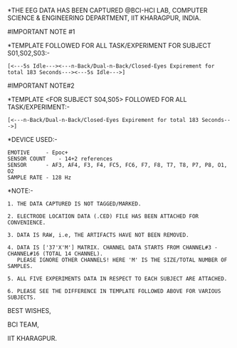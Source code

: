 *THE EEG DATA HAS BEEN CAPTURED @BCI-HCI LAB, COMPUTER SCIENCE & ENGINEERING DEPARTMENT, IIT KHARAGPUR, INDIA.

#IMPORTANT NOTE #1

*TEMPLATE FOLLOWED FOR ALL TASK/EXPERIMENT FOR SUBJECT S01,S02,S03:-

	[<---5s Idle---><---n-Back/Dual-n-Back/Closed-Eyes Expirement for total 183 Seconds---><---5s Idle--->]

#IMPORTANT NOTE#2

*TEMPLATE <FOR SUBJECT S04,S05> FOLLOWED FOR ALL TASK/EXPERIMENT:-

	[<---n-Back/Dual-n-Back/Closed-Eyes Expirement for total 183 Seconds--->]

*DEVICE USED:-

	EMOTIVE 	- Epoc+
	SENSOR COUNT 	- 14+2 references
	SENSOR 		- AF3, AF4, F3, F4, FC5, FC6, F7, F8, T7, T8, P7, P8, O1, O2
	SAMPLE RATE	- 128 Hz

*NOTE:-

	1. THE DATA CAPTURED IS NOT TAGGED/MARKED.
	
	2. ELECTRODE LOCATION DATA (.CED) FILE HAS BEEN ATTACHED FOR CONVENIENCE.
	
	3. DATA IS RAW, i.e, THE ARTIFACTS HAVE NOT BEEN REMOVED.
	
	4. DATA IS ['37'X'M'] MATRIX. CHANNEL DATA STARTS FROM CHANNEL#3 - CHANNEL#16 (TOTAL 14 CHANNEL).
	   PLEASE IGNORE OTHER CHANNELS! HERE 'M' IS THE SIZE/TOTAL NUMBER OF SAMPLES.
	   
	5. ALL FIVE EXPERIMENTS DATA IN RESPECT TO EACH SUBJECT ARE ATTACHED.
	
	6. PLEASE SEE THE DIFFERENCE IN TEMPLATE FOLLOWED ABOVE FOR VARIOUS SUBJECTS.



BEST WISHES,

BCI TEAM,

IIT KHARAGPUR.
